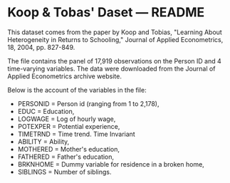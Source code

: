 # Koop & Tobas' Daset ― README

This dataset comes from the paper by Koop and Tobias, "Learning About
Heterogeneity in Returns to Schooling," Journal of Applied Econometrics, 18,
2004, pp. 827-849.

The file contains the panel of 17,919 observations on the Person ID and 4
time-varying variables. The data were downloaded from the Journal of Applied
Econometrics archive website.

Below is the account of the variables in the file:

+   PERSONID = Person id (ranging from 1 to 2,178),
+   EDUC = Education,
+   LOGWAGE = Log of hourly wage,
+   POTEXPER = Potential experience,
+   TIMETRND = Time trend. Time Invariant
+   ABILITY = Ability,
+   MOTHERED = Mother's education,
+   FATHERED = Father's education,
+   BRKNHOME = Dummy variable for residence in a broken home,
+   SIBLINGS = Number of siblings.
